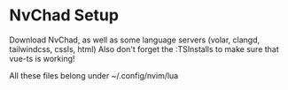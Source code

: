 # NvChad Setup
Download NvChad, as well as some language servers (volar, clangd, tailwindcss, cssls, html)
Also don't forget the :TSInstalls to make sure that vue-ts is working!

All these files belong under ~/.config/nvim/lua
